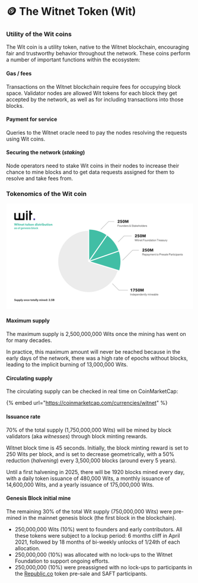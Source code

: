 # 🪙 The Witnet Token (Wit)

### Utility of the Wit coins

The Wit coin is a utility token, native to the Witnet blockchain, encouraging fair and trustworthy behavior throughout the network. These coins perform a number of important functions within the ecosystem:

#### Gas / fees

Transactions on the Witnet blockchain require fees for occupying block space. Validator nodes are allowed Wit tokens for each block they get accepted by the network, as well as for including transactions into those blocks.

#### Payment for service

Queries to the Witnet oracle need to pay the nodes resolving the requests using Wit coins.

#### Securing the network (_staking_)

Node operators need to stake Wit coins in their nodes to increase their chance to mine blocks and to get data requests assigned for them to resolve and take fees from.

### Tokenomics of the Wit coin

![(click to enlarge)](../.gitbook/assets/image.png)

#### Maximum supply

The maximum supply is 2,500,000,000 Wits once the mining has went on for many decades.

In practice, this maximum amount will never be reached because in the early days of the network, there was a high rate of epochs without blocks, leading to the implicit burning of 13,000,000 Wits.

#### Circulating supply

The circulating supply can be checked in real time on CoinMarketCap:

{% embed url="https://coinmarketcap.com/currencies/witnet" %}

#### Issuance rate

70% of the total supply (1,750,000,000 Wits) will be mined by block validators (aka _witnesses_) through block minting rewards.

Witnet block time is 45 seconds. Initially, the block minting reward is set to 250 Wits per block, and is set to decrease geometrically, with a 50% reduction (_halvening_) every 3,500,000 blocks (around every 5 years).

Until a first halvening in 2025, there will be 1920 blocks mined every day, with a daily token issuance of 480,000 Wits, a monthly issuance of 14,600,000 Wits, and a yearly issuance of 175,000,000 Wits.

#### Genesis Block initial mine

The remaining 30% of the total Wit supply (750,000,000 Wits) were pre-mined in the mainnet genesis block (the first block in the blockchain).

* 250,000,000 Wits (10%) went to founders and early contributors. All these tokens were subject to a lockup period: 6 months cliff in April 2021, followed by 18 months of bi-weekly unlocks of 1/24th of each allocation.
* 250,000,000 (10%) was allocated with no lock-ups to the Witnet Foundation to support ongoing efforts.&#x20;
* 250,000,000 (10%) were preassigned with no lock-ups to participants in the [Republic.co](https://republic.co/witnet) token pre-sale and SAFT participants.

